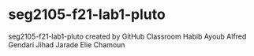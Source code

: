 # seg2105-f21-lab1-pluto
seg2105-f21-lab1-pluto created by GitHub Classroom
Habib Ayoub
Alfred Gendari
Jihad Jarade
Elie Chamoun
